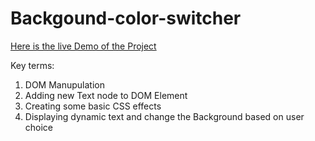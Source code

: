 # Backgound-color-switcher
 
[Here is the live Demo of the Project](https://aam-himel.github.io/change-background-color-project/)

Key terms:
1.  DOM Manupulation
2.  Adding new Text node to DOM Element
3.  Creating some basic CSS effects
4.   Displaying dynamic text and change the Background based on user choice
